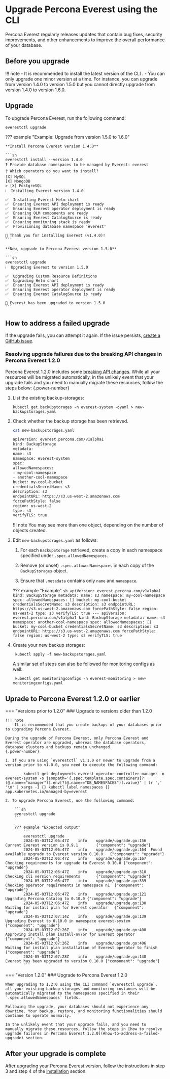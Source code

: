 # Upgrade Percona Everest using the CLI

Percona Everest regularly releases updates that contain bug fixes, security improvements, and other enhancements to improve the overall performance of your database.


## Before you upgrade

!!! note
     - It is recommended to install the latest version of the CLI .
     - You can only upgrade one minor version at a time. For instance, you can upgrade from version 1.4.0 to version 1.5.0 but you cannot directly upgrade from version 1.4.0 to version 1.6.0.  


## Upgrade

To upgrade Percona Everest, run the following command:

```sh
everestctl upgrade
```

??? example "Example: Upgrade from version 1.5.0 to 1.6.0"

    **Install Percona Everest version 1.4.0**

    ```sh
    everestctl install --version 1.4.0 
    ❓ Provide database namespaces to be managed by Everest: everest 
    ❓ Which operators do you want to install?
    [X] MySQL
    [X] MongoDB
    > [X] PostgreSQL
    ℹ️  Installing Everest version 1.4.0

    ✅  Installing Everest Helm chart
    ✅  Ensuring Everest API deployment is ready
    ✅  Ensuring Everest operator deployment is ready
    ✅  Ensuring OLM components are ready
    ✅  Ensuring Everest CatalogSource is ready
    ✅  Ensuring monitoring stack is ready
    ✅  Provisioning database namespace 'everest'

    🚀 Thank you for installing Everest (v1.4.0)!
    ```

    **Now, upgrade to Percona Everest version 1.5.0**

    ```sh
    everestctl upgrade                
    ℹ️  Upgrading Everest to version 1.5.0

    ✅  Upgrading Custom Resource Definitions
    ✅  Upgrading Helm chart
    ✅  Ensuring Everest API deployment is ready
    ✅  Ensuring Everest operator deployment is ready
    ✅  Ensuring Everest CatalogSource is ready

    🚀 Everest has been upgraded to version 1.5.0
    ```

## How to address a failed upgrade

If the upgrade fails, you can attempt it again. If the issue persists, [create a GitHub issue](https://docs.github.com/en/issues/tracking-your-work-with-issues/creating-an-issue#creating-an-issue-from-a-repository).

### Resolving upgrade failures due to the breaking API changes in Percona Everest 1.2.0

Percona Everest 1.2.0 includes some [breaking API changes](../api_rbac.md#navigating-the-breaking-api-changes-for-rbac). While all your resources will be migrated automatically, in the unlikely event that your upgrade fails and you need to manually migrate these resources, follow the steps below:
{.power-number}

1. List the existing backup-storages:

    ```
    kubectl get backupstorages -n everest-system -oyaml > new-backupstorages.yaml
    ```

2. Check whether the backup storage has been retrieved.

    ```sh
    cat new-backupstorages.yaml

    apiVersion: everest.percona.com/v1alpha1
    kind: BackupStorage
    metadata:
    name: s3
    namespace: everest-system
    spec:
    allowedNamespaces:
    - my-cool-namespace
    - another-cool-namespace
    bucket: my-cool-bucket
    credentialsSecretName: s3
    description: s3
    endpointURL: https://s3.us-west-2.amazonaws.com
    forcePathStyle: false
    region: us-west-2
    type: s3
    verifyTLS: true
    ```

    !!! note
        You may see more than one object, depending on the number of objects created.


3. Edit `new-backupstorages.yaml` as follows:

    1. For each `BackupStorage` retrieved, create a copy in each namespace specified under `.spec.allowedNamespaces`.

    2. Remove (or unset) `.spec.allowedNamespaces` in each copy of the `BackupStorages` object.
    
    3. Ensure that `.metadata` contains only `name` and `namespace`.

    ??? example "Example"
        ```sh
        apiVersion: everest.percona.com/v1alpha1
        kind: BackupStorage
        metadata:
        name: s3
        namespace: my-cool-namespace
        spec:
        allowedNamespaces: []
        bucket: my-cool-bucket
        credentialsSecretName: s3
        description: s3
        endpointURL: https://s3.us-west-2.amazonaws.com
        forcePathStyle: false
        region: us-west-2
        type: s3
        verifyTLS: true
        ---
        apiVersion: everest.percona.com/v1alpha1
        kind: BackupStorage
        metadata:
        name: s3
        namespace: another-cool-namespace
        spec:
        allowedNamespaces: []
        bucket: my-cool-bucket
        credentialsSecretName: s3
        description: s3
        endpointURL: https://s3.us-west-2.amazonaws.com
        forcePathStyle: false
        region: us-west-2
        type: s3
        verifyTLS: true
        ```

4. Create your new backup storages:

        kubectl apply -f new-backupstorages.yaml

    A similar set of steps can also be followed for monitoring configs as well:

        kubectl get monitoringconfigs -n everest-monitoring > new-monitoringconfigs.yaml

## Uprade to Percona Everest 1.2.0 or earlier

=== "Versions prior to 1.2.0"
    ### Upgrade to versions older than 1.2.0

    !!! note
        It is recommended that you create backups of your databases prior to upgrading Percona Everest.

    During the upgrade of Percona Everest, only Percona Everest and Everest operator are upgraded, whereas the database operators, database clusters and backups remain unchanged.
    {.power-number}

    1. If you are using `everestctl` v1.1.0 or newer to upgrade from a version prior to v1.0.0, you need to execute the following command:

            kubectl get deployments everest-operator-controller-manager -n everest-system -o jsonpath='{.spec.template.spec.containers[?(@.name=="manager")].env[?(@.name=="DB_NAMESPACES")].value}' | tr ',' '\n' | xargs -I {} kubectl label namespaces {} app.kubernetes.io/managed-by=everest

    2. To upgrade Percona Everest, use the following command:

        ```sh
        everestctl upgrade
        ```

        ??? example "Expected output"
            ```
            everestctl upgrade
            2024-05-03T12:06:47Z    info    upgrade/upgrade.go:156  Current Everest version is 0.9.1        {"component": "upgrade"}
            2024-05-03T12:06:47Z    info    upgrade/upgrade.go:164  Found available upgrade to Everest version 0.10.0   {"component": "upgrade"}
            2024-05-03T12:06:47Z    info    upgrade/upgrade.go:167  Checking requirements for upgrade to Everest 0.10.0 {"component": "upgrade"}
            2024-05-03T12:06:47Z    info    upgrade/upgrade.go:310  Checking cli version requirements       {"component": "upgrade"}
            2024-05-03T12:06:47Z    info    upgrade/upgrade.go:339  Checking operator requirements in namespace n1  {"component": "upgrade"}
            2024-05-03T12:06:47Z    info    upgrade/upgrade.go:121  Upgrading Percona Catalog to 0.10.0 {"component": "upgrade"}
            2024-05-03T12:06:47Z    info    upgrade/upgrade.go:130  Waiting for install plan for Everest operator   {"component": "upgrade"}
            2024-05-03T12:07:14Z    info    upgrade/upgrade.go:139  Upgrading Everest to 0.10.0 in namespace everest-system     {"component": "upgrade"}
            2024-05-03T12:07:26Z    info    upgrade/upgrade.go:400  Approving install plan install-nv76r for Everest operator       {"component": "upgrade"}
            2024-05-03T12:07:26Z    info    upgrade/upgrade.go:406  Waiting for install plan installation of Everest operator to finish     {"component": "upgrade"}
            2024-05-03T12:07:28Z    info    upgrade/upgrade.go:148  Everest has been upgraded to version 0.10.0 {"component": "upgrade"}
            ```


=== "Version 1.2.0"
    ### Upgrade to Percona Everest 1.2.0

    When upgrading to 1.2.0 using the CLI command `everestctl upgrade`, all your existing backup storages and monitoring instances will be automatically migrated to the namespaces specified in their `.spec.allowedNamespaces` fields.

    Following the upgrade, your databases should not experience any downtime. Your backup, restore, and monitoring functionalities should continue to operate normally. 

    In the unlikely event that your upgrade fails, and you need to manually migrate these resources, follow the steps in [how to resolve upgrade failures in Percona Everest 1.2.0](#how-to-address-a-failed-upgrade) section.


## After your upgrade is complete

After upgrading your Percona Everest version, follow the instructions in step 3 and step 4 of the [installation](../install/installEverest.md) section. 













